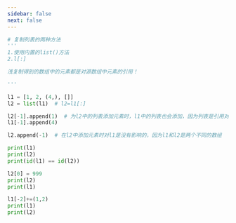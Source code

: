 ```yaml
---
sidebar: false
next: false
---
```

<BlogInfo/>






```python
# 复制列表的两种方法
'''
1.使用内置的list()方法
2.l[:]

浅复制得到的数组中的元素都是对源数组中元素的引用！

'''

l1 = [1, 2, (4,), []]
l2 = list(l1)  # l2=l1[:]

l2[-1].append(1)  # 为l2中的列表添加元素时，l1中的列表也会添加，因为列表是引用对象类型
l1[-1].append(4)

l2.append(-1)  # 在l2中添加元素时对l1是没有影响的，因为l1和l2是两个不同的数组

print(l1)
print(l2)
print(id(l1) == id(l2))

l2[0] = 999
print(l2)
print(l1)

l1[-2]+=(1,2)
print(l1)
print(l2)



```






<ActionBox />
        
<style>#top-box {margin-top:0.5rem!important;}</style>